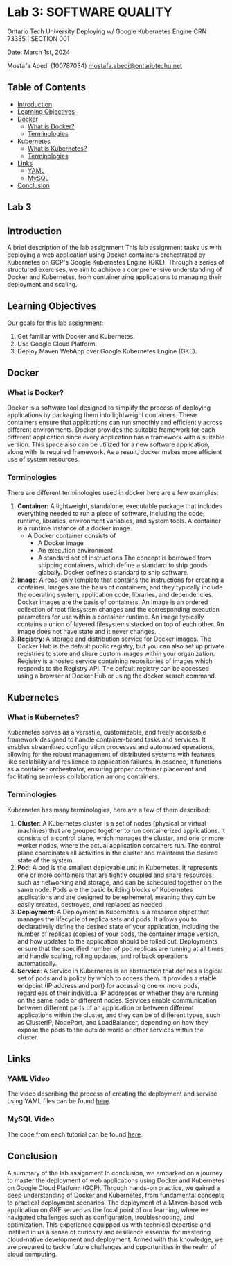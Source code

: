 # Lab 3: SOFTWARE QUALITY
Ontario Tech University
Deploying w/ Google Kubernetes Engine
CRN 73385 | SECTION 001

Date: March 1st, 2024

Mostafa Abedi (100787034)
mostafa.abedi@ontariotechu.net

## Table of Contents
- [Introduction](#introduction)
- [Learning Objectives](#learning-objectives)
- [Docker](#docker)
  - [What is Docker?](#what-is-docker)
  - [Terminologies](#terminologies)
- [Kubernetes](#kubernetes)
  - [What is Kubernetes?](#what-is-kubernetes)
  - [Terminologies](#terminologies-1)
- [Links](#links)
  - [YAML](#yaml)
  - [MySQL](#mysql)
- [Conclusion](#conclusion)

## Lab 3

## Introduction
A brief description of the lab assignment
This lab assignment tasks us with deploying a web application using Docker containers orchestrated by Kubernetes on GCP's Google Kubernetes Engine (GKE). Through a series of structured exercises, we aim to achieve a comprehensive understanding of Docker and Kubernetes, from containerizing applications to managing their deployment and scaling.

## Learning Objectives
Our goals for this lab assignment:

1. Get familiar with Docker and Kubernetes.
2. Use Google Cloud Platform.
3. Deploy Maven WebApp over Google Kubernetes Engine (GKE).

## Docker
### What is Docker?
Docker is a software tool designed to simplify the process of deploying applications by packaging them into lightweight containers. These containers ensure that applications can run smoothly and efficiently across different environments. Docker provides the suitable framework for each different application since every application has a framework with a suitable version. This space also can be utilized for a new software application, along with its required framework. As a result, docker makes more efficient use of system resources.


### Terminologies
There are different terminologies used in docker here are a few examples:
1. **Container**: A lightweight, standalone, executable package that includes everything needed to run a piece of software, including the code, runtime, libraries, environment variables, and system tools. A container is a runtime instance of a docker image.
   - A Docker container consists of
     - A Docker image
     - An execution environment
     - A standard set of instructions
   The concept is borrowed from shipping containers, which define a standard to ship goods globally. Docker defines a standard to ship software.
2. **Image**: A read-only template that contains the instructions for creating a container. Images are the basis of containers, and they typically include the operating system, application code, libraries, and dependencies. Docker images are the basis of containers. An Image is an ordered collection of root filesystem changes and the corresponding execution parameters for use within a container runtime. An image typically contains a union of layered filesystems stacked on top of each other. An image does not have state and it never changes.
3. **Registry**: A storage and distribution service for Docker images. The Docker Hub is the default public registry, but you can also set up private registries to store and share custom images within your organization. Registry is a hosted service containing repositories of images which responds to the Registry API. The default registry can be accessed using a browser at Docker Hub or using the docker search command.

## Kubernetes
### What is Kubernetes?
Kubernetes serves as a versatile, customizable, and freely accessible framework designed to handle container-based tasks and services. It enables streamlined configuration processes and automated operations, allowing for the robust management of distributed systems with features like scalability and resilience to application failures. In essence, it functions as a container orchestrator, ensuring proper container placement and facilitating seamless collaboration among containers.

### Terminologies
Kubernetes has many terminologies, here are a few of them described:
1. **Cluster**: A Kubernetes cluster is a set of nodes (physical or virtual machines) that are grouped together to run containerized applications. It consists of a control plane, which manages the cluster, and one or more worker nodes, where the actual application containers run. The control plane coordinates all activities in the cluster and maintains the desired state of the system.
2. **Pod**: A pod is the smallest deployable unit in Kubernetes. It represents one or more containers that are tightly coupled and share resources, such as networking and storage, and can be scheduled together on the same node. Pods are the basic building blocks of Kubernetes applications and are designed to be ephemeral, meaning they can be easily created, destroyed, and replaced as needed.
3. **Deployment**: A Deployment in Kubernetes is a resource object that manages the lifecycle of replica sets and pods. It allows you to declaratively define the desired state of your application, including the number of replicas (copies) of your pods, the container image version, and how updates to the application should be rolled out. Deployments ensure that the specified number of pod replicas are running at all times and handle scaling, rolling updates, and rollback operations automatically.
4. **Service**: A Service in Kubernetes is an abstraction that defines a logical set of pods and a policy by which to access them. It provides a stable endpoint (IP address and port) for accessing one or more pods, regardless of their individual IP addresses or whether they are running on the same node or different nodes. Services enable communication between different parts of an application or between different applications within the cluster, and they can be of different types, such as ClusterIP, NodePort, and LoadBalancer, depending on how they expose the pods to the outside world or other services within the cluster.

## Links

### YAML Video
The video describing the process of creating the deployment and service using YAML files can be found [here](https://github.com/Mostafa-Abedi/SOFE3980.git).

### MySQL Video
The code from each tutorial can be found [here](https://github.com/Mostafa-Abedi/SOFE3980.git).

## Conclusion
A summary of the lab assignment
In conclusion, we embarked on a journey to master the deployment of web applications using Docker and Kubernetes on Google Cloud Platform (GCP). Through hands-on practice, we gained a deep understanding of Docker and Kubernetes, from fundamental concepts to practical deployment scenarios. The deployment of a Maven-based web application on GKE served as the focal point of our learning, where we navigated challenges such as configuration, troubleshooting, and optimization. This experience equipped us with technical expertise and instilled in us a sense of curiosity and resilience essential for mastering cloud-native development and deployment. Armed with this knowledge, we are prepared to tackle future challenges and opportunities in the realm of cloud computing.
